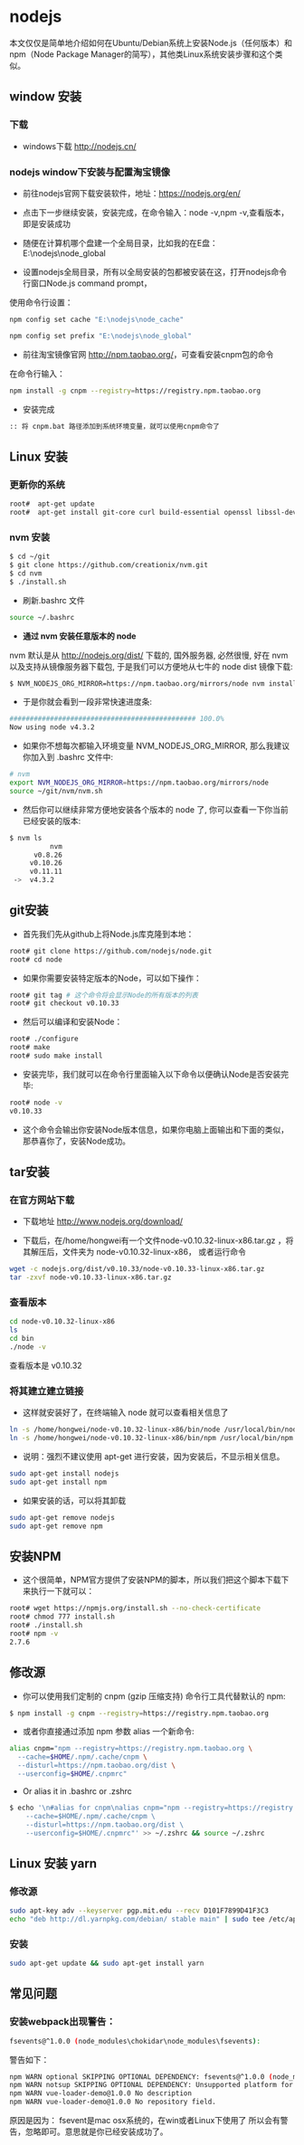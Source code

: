 # nodejs

本文仅仅是简单地介绍如何在Ubuntu/Debian系统上安装Node.js（任何版本）和npm（Node Package Manager的简写），其他类Linux系统安装步骤和这个类似。

## window 安装

### 下载 

- windows下载 <http://nodejs.cn/>

### nodejs window下安装与配置淘宝镜像

- 前往nodejs官网下载安装软件，地址：https://nodejs.org/en/

- 点击下一步继续安装，安装完成，在命令输入：node -v,npm -v,查看版本，即是安装成功

- 随便在计算机哪个盘建一个全局目录，比如我的在E盘：E:\nodejs\node_global

- 设置nodejs全局目录，所有以全局安装的包都被安装在这，打开nodejs命令行窗口Node.js command prompt，

使用命令行设置：

```bash
npm config set cache "E:\nodejs\node_cache"

npm config set prefix "E:\nodejs\node_global"
```

- 前往淘宝镜像官网 <http://npm.taobao.org/>，可查看安装cnpm包的命令

在命令行输入：

```bash
npm install -g cnpm --registry=https://registry.npm.taobao.org
```
- 安装完成

```bash
:: 将 cnpm.bat 路径添加到系统环境变量，就可以使用cnpm命令了
```


## Linux 安装

### 更新你的系统

```bash
root#  apt-get update
root#  apt-get install git-core curl build-essential openssl libssl-dev
```

### nvm 安装

```bash
$ cd ~/git
$ git clone https://github.com/creationix/nvm.git
$ cd nvm
$ ./install.sh
```

- 刷新.bashrc 文件

```bash
source ~/.bashrc
```
 
- **通过 nvm 安装任意版本的 node** 

nvm 默认是从 http://nodejs.org/dist/ 下载的, 国外服务器, 必然很慢,
好在 nvm 以及支持从镜像服务器下载包, 于是我们可以方便地从七牛的 node dist 镜像下载:

```bash
$ NVM_NODEJS_ORG_MIRROR=https://npm.taobao.org/mirrors/node nvm install 4
```

- 于是你就会看到一段非常快速进度条:

```bash
############################################## 100.0%
Now using node v4.3.2
```

- 如果你不想每次都输入环境变量 NVM_NODEJS_ORG_MIRROR, 那么我建议你加入到 .bashrc 文件中:

```bash
# nvm
export NVM_NODEJS_ORG_MIRROR=https://npm.taobao.org/mirrors/node
source ~/git/nvm/nvm.sh
```

- 然后你可以继续非常方便地安装各个版本的 node 了, 你可以查看一下你当前已经安装的版本:

```bash
$ nvm ls
          nvm
      v0.8.26
     v0.10.26
     v0.11.11
 ->  v4.3.2
```


## git安装

- 首先我们先从github上将Node.js库克隆到本地：

```bash
root# git clone https://github.com/nodejs/node.git
root# cd node
```

- 如果你需要安装特定版本的Node，可以如下操作：

```bash
root# git tag # 这个命令将会显示Node的所有版本的列表
root# git checkout v0.10.33
```

- 然后可以编译和安装Node：

```bash
root# ./configure
root# make
root# sudo make install
```

- 安装完毕，我们就可以在命令行里面输入以下命令以便确认Node是否安装完毕:

```bash
root# node -v
v0.10.33
```

- 这个命令会输出你安装Node版本信息，如果你电脑上面输出和下面的类似，那恭喜你了，安装Node成功。

## tar安装

### 在官方网站下载 

- 下载地址 <http://www.nodejs.org/download/>  

- 下载后，在/home/hongwei有一个文件node-v0.10.32-linux-x86.tar.gz ，将其解压后，文件夹为 node-v0.10.32-linux-x86，
或者运行命令  

```bash
wget -c nodejs.org/dist/v0.10.33/node-v0.10.33-linux-x86.tar.gz
tar -zxvf node-v0.10.33-linux-x86.tar.gz
```
  
### 查看版本

```bash
cd node-v0.10.32-linux-x86
ls
cd bin
./node -v
```

查看版本是 v0.10.32

### 将其建立建立链接

- 这样就安装好了，在终端输入 node 就可以查看相关信息了  

```bash
ln -s /home/hongwei/node-v0.10.32-linux-x86/bin/node /usr/local/bin/node
ln -s /home/hongwei/node-v0.10.32-linux-x86/bin/npm /usr/local/bin/npm
```

- 说明：强烈不建议使用 apt-get 进行安装，因为安装后，不显示相关信息。

```bash
sudo apt-get install nodejs
sudo apt-get install npm    
```

- 如果安装的话，可以将其卸载

```bash
sudo apt-get remove nodejs
sudo apt-get remove npm
```


## 安装NPM

- 这个很简单，NPM官方提供了安装NPM的脚本，所以我们把这个脚本下载下来执行一下就可以：

```bash
root# wget https://npmjs.org/install.sh --no-check-certificate
root# chmod 777 install.sh
root# ./install.sh
root# npm -v
2.7.6
```

## 修改源

- 你可以使用我们定制的 cnpm (gzip 压缩支持) 命令行工具代替默认的 npm:

```bash
$ npm install -g cnpm --registry=https://registry.npm.taobao.org
```

- 或者你直接通过添加 npm 参数 alias 一个新命令:

```bash
alias cnpm="npm --registry=https://registry.npm.taobao.org \
  --cache=$HOME/.npm/.cache/cnpm \
  --disturl=https://npm.taobao.org/dist \
  --userconfig=$HOME/.cnpmrc"
```

- Or alias it in .bashrc or .zshrc

```bash
$ echo '\n#alias for cnpm\nalias cnpm="npm --registry=https://registry.npm.taobao.org \
    --cache=$HOME/.npm/.cache/cnpm \
    --disturl=https://npm.taobao.org/dist \
    --userconfig=$HOME/.cnpmrc"' >> ~/.zshrc && source ~/.zshrc
```
    
 
 
## Linux 安装 yarn
 
### 修改源

```bash
sudo apt-key adv --keyserver pgp.mit.edu --recv D101F7899D41F3C3 
echo "deb http://dl.yarnpkg.com/debian/ stable main" | sudo tee /etc/apt/sources.list.d/yarn.list
```

### 安装

```bash
sudo apt-get update && sudo apt-get install yarn
```

##  常见问题

###  安装webpack出现警告： 

```bash
fsevents@^1.0.0 (node_modules\chokidar\node_modules\fsevents):
```

警告如下：

```bash
npm WARN optional SKIPPING OPTIONAL DEPENDENCY: fsevents@^1.0.0 (node_modules\chokidar\node_modules\fsevents):
npm WARN notsup SKIPPING OPTIONAL DEPENDENCY: Unsupported platform for fsevents@1.0.17: wanted {"os":"darwin","arch":"any"} (current: {"os":"win32","arch":"x64"})
npm WARN vue-loader-demo@1.0.0 No description
npm WARN vue-loader-demo@1.0.0 No repository field.
```

原因是因为： fsevent是mac osx系统的，在win或者Linux下使用了 所以会有警告，忽略即可。意思就是你已经安装成功了。